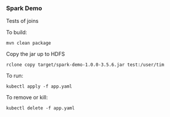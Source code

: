 ### Spark Demo

Tests of joins 

To build:

```
mvn clean package
```

Copy the jar up to HDFS
```
rclone copy target/spark-demo-1.0.0-3.5.6.jar test:/user/tim 
```

To run:
```
kubectl apply -f app.yaml 
```

To remove or kill:
```
kubectl delete -f app.yaml 
```